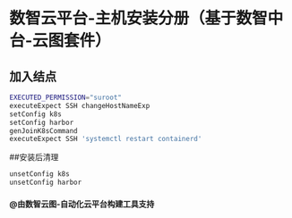 # 数智云平台-主机安装分册（基于数智中台-云图套件）

## 加入结点

````bash
EXECUTED_PERMISSION="suroot"
executeExpect SSH changeHostNameExp
setConfig k8s
setConfig harbor
genJoinK8sCommand
executeExpect SSH 'systemctl restart containerd'

````

##安装后清理

````bash
unsetConfig k8s
unsetConfig harbor
````

#### @由数智云图-自动化云平台构建工具支持